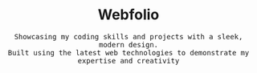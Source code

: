 <div align="center">
  <h1>Webfolio</h1>
  <samp>Showcasing my coding skills and projects with a sleek, modern design.<br /> Built using the latest web technologies to demonstrate my expertise and creativity</samp>
</div>
